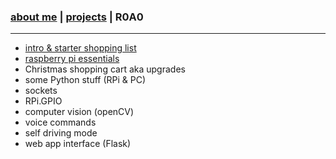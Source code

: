### [about me](./index.html)   |   [projects](./projects.html) | R0A0
* * *
*  [intro & starter shopping list](./r0a0_intro.html)
*  [raspberry pi essentials](./r0a0_rpi_essentials.html)
*  Christmas shopping cart aka upgrades
*  some Python stuff (RPi & PC)
*  sockets
*  RPi.GPIO
*  computer vision (openCV)
*  voice commands
*  self driving mode
*  web app interface (Flask)

